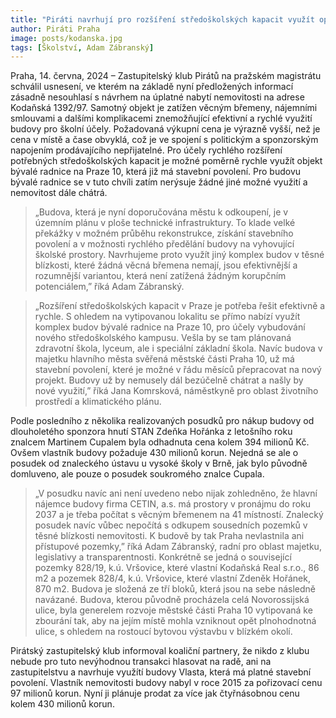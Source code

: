 ```yaml
---
title: "Piráti navrhují pro rozšíření středoškolských kapacit využít opuštěnou bývalou budovu radnice na Praze 10, na místo nákupu předražené budovy zatížené věcným břemenem"
author: Piráti Praha
image: posts/kodanska.jpg
tags: [Školství, Adam Zábranský]
---
```

 
Praha, 14. června, 2024 – Zastupitelský klub Pirátů na pražském magistrátu schválil usnesení, ve kterém  na základě nyní předložených informací zásadně nesouhlasí s návrhem na úplatné nabytí nemovitosti na adrese Kodaňská 1392/97. Samotný objekt je zatížen věcným břemeny, nájemními smlouvami a dalšími komplikacemi znemožňující efektivní a rychlé využití budovy pro školní účely. Požadovaná výkupní cena je výrazně vyšší, než je cena v místě a čase obvyklá, což je ve spojení s politickým a sponzorským napojením prodávajícího nepřijatelné. Pro účely rychlého rozšíření potřebných středoškolských kapacit je možné poměrně rychle využít objekt bývalé radnice na Praze 10, která již má stavební povolení. Pro budovu bývalé radnice se v tuto chvíli zatím nerýsuje žádné jiné možné využití a nemovitost dále chátrá.

> „Budova, která je nyní doporučována městu k odkoupení, je v územním plánu v ploše technické infrastruktury. To klade velké překážky v možném průběhu rekonstrukce, získání stavebního povolení a v možnosti rychlého předělání budovy na vyhovující školské prostory. Navrhujeme proto využít jiný komplex budov v těsné blízkosti, které žádná věcná břemena nemají, jsou efektivnější a rozumnější variantou, která není zatížená žádným korupčním potenciálem,” říká Adam Zábranský. 

> „Rozšíření středoškolských kapacit v Praze je potřeba řešit efektivně a rychle. S ohledem na vytipovanou lokalitu se přímo nabízí využít komplex budov bývalé radnice na Praze 10, pro účely vybudování nového středoškolského kampusu. Vešla by se tam plánovaná zdravotní škola, lyceum, ale i speciální základní škola. Navíc budova v majetku hlavního města svěřená městské části Praha 10, už má stavební povolení, které je možné v řádu měsíců přepracovat na nový projekt. Budovy už by nemusely dál bezúčelně chátrat a našly by nové využití,” říká Jana Komrsková, náměstkyně pro oblast životního prostředí a klimatického plánu. 

Podle posledního z několika realizovaných posudků pro nákup budovy od dlouholetého sponzora hnutí STAN Zdeňka Hořánka z letošního roku znalcem Martinem Cupalem byla odhadnuta cena kolem 394 milionů Kč. Ovšem vlastník budovy požaduje 430 milionů korun. Nejedná se ale o posudek od znaleckého ústavu u vysoké školy v Brně, jak bylo původně domluveno, ale pouze o posudek soukromého znalce Cupala. 

> „V posudku navíc ani není uvedeno nebo nijak zohledněno, že hlavní nájemce budovy firma CETIN, a.s. má prostory v pronájmu do roku 2037 a je třeba počítat s věcným břemenem na 41 místností. Znalecký posudek navíc vůbec nepočítá s odkupem sousedních pozemků v těsné blízkosti nemovitosti. K budově by tak Praha nevlastnila ani přístupové pozemky,” říká Adam Zábranský, radní pro oblast majetku, legislativy a transparentnosti. Konkrétně se jedná o související pozemky 828/19, k.ú. Vršovice, které vlastní Kodaňská Real s.r.o., 86 m2 a pozemek 828/4, k.ú. Vršovice, které vlastní Zdeněk Hořánek,  870 m2. Budova je složená ze tří bloků, která jsou na sebe následně navázané. Budova, kterou původně procházela celá Novorossijská ulice, byla generelem rozvoje městské části Praha 10 vytipovaná ke zbourání tak, aby na jejím místě mohla vzniknout opět plnohodnotná ulice, s ohledem na rostoucí bytovou výstavbu v blízkém okolí.

Pirátský zastupitelský klub informoval koaliční partnery, že nikdo z klubu nebude pro tuto nevýhodnou transakci hlasovat na radě, ani na zastupitelstvu a navrhuje využítí budovy Vlasta, která má platné stavební povolení. Vlastník nemovitosti budovy nabyl v roce 2015 za pořizovací cenu 97 milionů korun. Nyní ji plánuje prodat za více jak čtyřnásobnou cenu kolem 430 milionů korun.

